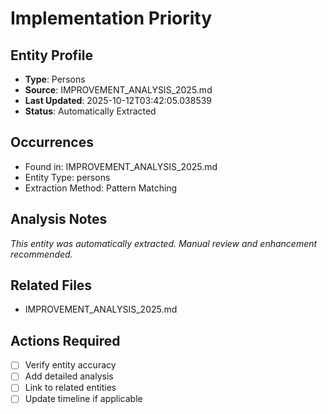 # Implementation Priority

## Entity Profile
- **Type**: Persons
- **Source**: IMPROVEMENT_ANALYSIS_2025.md
- **Last Updated**: 2025-10-12T03:42:05.038539
- **Status**: Automatically Extracted

## Occurrences
- Found in: IMPROVEMENT_ANALYSIS_2025.md
- Entity Type: persons
- Extraction Method: Pattern Matching

## Analysis Notes
*This entity was automatically extracted. Manual review and enhancement recommended.*

## Related Files
- IMPROVEMENT_ANALYSIS_2025.md

## Actions Required
- [ ] Verify entity accuracy
- [ ] Add detailed analysis
- [ ] Link to related entities
- [ ] Update timeline if applicable
